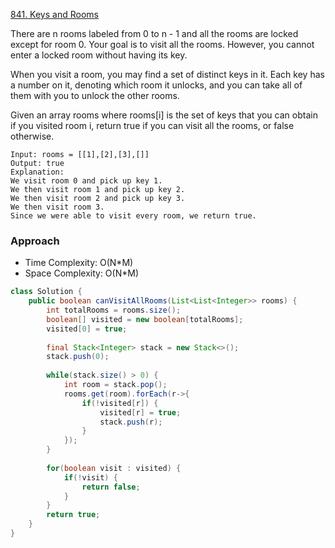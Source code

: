 
[841. Keys and Rooms](https://leetcode.com/problems/keys-and-rooms/)

There are n rooms labeled from 0 to n - 1 and all the rooms are locked except for room 0. Your goal is to visit all the rooms. However, you cannot enter a locked room without having its key.

When you visit a room, you may find a set of distinct keys in it. Each key has a number on it, denoting which room it unlocks, and you can take all of them with you to unlock the other rooms.

Given an array rooms where rooms[i] is the set of keys that you can obtain if you visited room i, return true if you can visit all the rooms, or false otherwise.

```text
Input: rooms = [[1],[2],[3],[]]
Output: true
Explanation: 
We visit room 0 and pick up key 1.
We then visit room 1 and pick up key 2.
We then visit room 2 and pick up key 3.
We then visit room 3.
Since we were able to visit every room, we return true.
```

### Approach 

- Time Complexity: O(N*M)
- Space Complexity: O(N*M)

```java
class Solution {
    public boolean canVisitAllRooms(List<List<Integer>> rooms) {
        int totalRooms = rooms.size();
        boolean[] visited = new boolean[totalRooms];
        visited[0] = true;
        
        final Stack<Integer> stack = new Stack<>();
        stack.push(0);
        
        while(stack.size() > 0) {
            int room = stack.pop();
            rooms.get(room).forEach(r->{
                if(!visited[r]) {
                    visited[r] = true;
                    stack.push(r);
                }
            });
        }
        
        for(boolean visit : visited) {
            if(!visit) {
                return false;
            }
        }
        return true;
    }
}
```